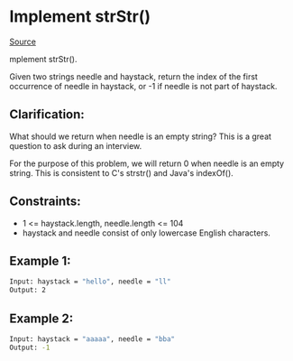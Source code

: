 #  Implement strStr()
[Source](https://leetcode.com/problems/implement-strstr/)

mplement strStr().

Given two strings needle and haystack, return the index of the first occurrence of needle in haystack, or -1 if needle is not part of haystack.

## Clarification:

What should we return when needle is an empty string? This is a great question to ask during an interview.

For the purpose of this problem, we will return 0 when needle is an empty string. This is consistent to C's strstr() and Java's indexOf().


## Constraints:

 - 1 <= haystack.length, needle.length <= 104
 - haystack and needle consist of only lowercase English characters.

## Example 1:
```sh
Input: haystack = "hello", needle = "ll"
Output: 2
```

## Example 2:
```sh
Input: haystack = "aaaaa", needle = "bba"
Output: -1
```